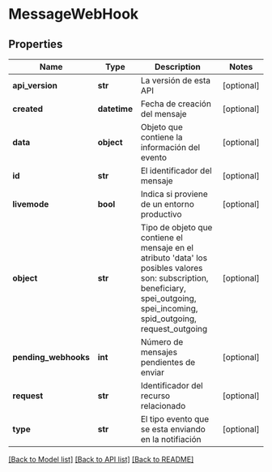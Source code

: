 # MessageWebHook

## Properties
Name | Type | Description | Notes
------------ | ------------- | ------------- | -------------
**api_version** | **str** | La versión de esta API | [optional] 
**created** | **datetime** | Fecha de creación del mensaje | [optional] 
**data** | **object** | Objeto que contiene la información del evento | [optional] 
**id** | **str** | El identificador del mensaje | [optional] 
**livemode** | **bool** | Indica si proviene de un entorno productivo | [optional] 
**object** | **str** | Tipo de objeto  que contiene el mensaje en el atributo &#x27;data&#x27; los posibles valores son: subscription, beneficiary, spei_outgoing, spei_incoming, spid_outgoing, request_outgoing  | [optional] 
**pending_webhooks** | **int** | Número de  mensajes pendientes de enviar | [optional] 
**request** | **str** | Identificador del recurso relacionado | [optional] 
**type** | **str** | El tipo evento que se esta enviando en la notifiación | [optional] 

[[Back to Model list]](../README.md#documentation-for-models) [[Back to API list]](../README.md#documentation-for-api-endpoints) [[Back to README]](../README.md)

